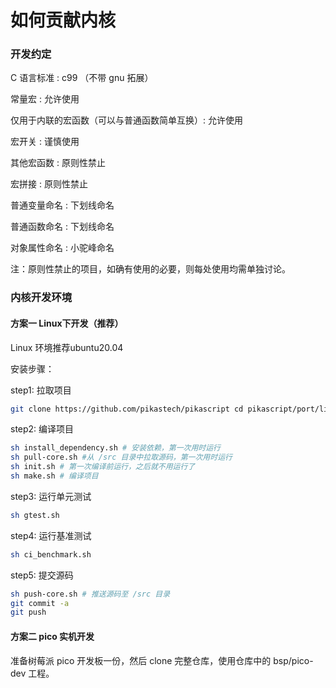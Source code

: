 # 如何贡献内核

### 开发约定

C 语言标准 : c99 （不带 gnu 拓展） 

常量宏 : 允许使用 

仅用于内联的宏函数（可以与普通函数简单互换）: 允许使用 

宏开关 : 谨慎使用 

其他宏函数 : 原则性禁止 

宏拼接 : 原则性禁止 

普通变量命名 : 下划线命名 

普通函数命名 : 下划线命名 

对象属性命名 : 小驼峰命名 

注：原则性禁止的项目，如确有使用的必要，则每处使用均需单独讨论。
### 内核开发环境
#### 方案一 Linux下开发（推荐）
Linux 环境推荐ubuntu20.04

安装步骤：

step1: 拉取项目
```bash
git clone https://github.com/pikastech/pikascript cd pikascript/port/linux
```
step2: 编译项目
```bash
sh install_dependency.sh # 安装依赖，第一次用时运行 
sh pull-core.sh #从 /src 目录中拉取源码，第一次用时运行
sh init.sh # 第一次编译前运行，之后就不用运行了  
sh make.sh # 编译项目
```
step3: 运行单元测试
```bash
sh gtest.sh
```
step4: 运行基准测试
```bash
sh ci_benchmark.sh
```
step5: 提交源码
```bash
sh push-core.sh # 推送源码至 /src 目录
git commit -a
git push
```
#### 方案二 pico 实机开发
准备树莓派 pico 开发板一份，然后 clone 完整仓库，使用仓库中的 bsp/pico-dev 工程。
